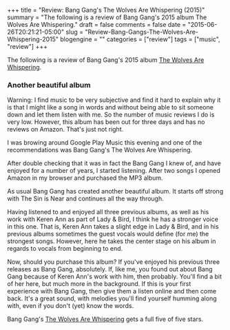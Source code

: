 +++
title = "Review: Bang Gang's The Wolves Are Whispering (2015)"
summary = "The following is a review of Bang Gang's 2015 album The Wolves Are Whispering."
draft = false
comments = false
date = "2015-06-26T20:21:21-05:00"
slug = "Review-Bang-Gangs-The-Wolves-Are-Whispering-2015"
blogengine = ""
categories = ["review"]
tags = ["music", "review"]
+++

<div class="note"><p>The following is a review of Bang Gang's 2015 album <a href="http://www.amazon.com/dp/B00X8IZFEW?tag=strivinglifen-20">The Wolves Are Whispering</a>.</p></div>

<h3>Another beautiful album</h3>

<p>Warning: I find music to be very subjective and find it hard to explain why it is that I might like a song in words and without being able to sit someone down and let them listen with me. So the number of music reviews I do is very low. However, this album has been out for three days and has no reviews on Amazon. That's just not right.</p>

<p>I was browing around Google Play Music this evening and one of the recommendations was Bang Gang's The Wolves Are Whispering.</p>

<p>After double checking that it was in fact the Bang Gang I knew of, and have enjoyed for a number of years, I started listening. After two songs I opened Amazon in my browser and purchased the MP3 album.</p>

<p>As usual Bang Gang has created another beautiful album. It starts off strong with The Sin is Near and continues all the way through.</p>

<p>Having listened to and enjoyed all three previous albums, as well as his work with Keren Ann as part of Lady &amp; Bird, I think he has a stronger voice in this one. That is, Keren Ann takes a slight edge in Lady &amp; Bird, and in his previous albums sometimes the guest vocals would define (for me) the strongest songs. However, here he takes the center stage on his album in regards to vocals from beginning to end.</p>

<p>Now, should you purchase this album? If you've enjoyed his previous three releases as Bang Gang, absolutely. If, like me, you found out about Bang Gang because of Keren Ann's work with him, then probably. You'll find a bit of her here, but much more in the background. If this is your first experience with Bang Gang, then give them a listen online and then come back. It's a great sound, with melodies you'll find yourself humming along with, even if you don't (yet) know the words.</p>

<p>Bang Gang's <a href="http://www.amazon.com/dp/B00X8IZFEW?tag=strivinglifen-20">The Wolves Are Whispering</a> gets a full five of five stars.</p>
